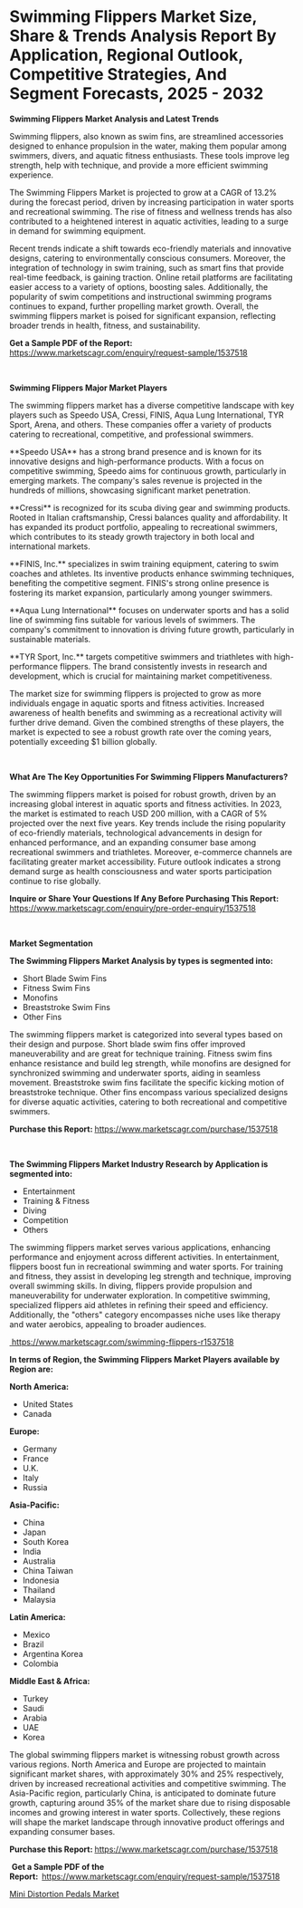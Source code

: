<p><h1>Swimming Flippers Market Size, Share & Trends Analysis Report By Application, Regional Outlook, Competitive Strategies, And Segment Forecasts, 2025 - 2032</h1></p><p><strong>Swimming Flippers Market Analysis and Latest Trends</strong></p>
<p><p>Swimming flippers, also known as swim fins, are streamlined accessories designed to enhance propulsion in the water, making them popular among swimmers, divers, and aquatic fitness enthusiasts. These tools improve leg strength, help with technique, and provide a more efficient swimming experience.</p><p>The Swimming Flippers Market is projected to grow at a CAGR of 13.2% during the forecast period, driven by increasing participation in water sports and recreational swimming. The rise of fitness and wellness trends has also contributed to a heightened interest in aquatic activities, leading to a surge in demand for swimming equipment.</p><p>Recent trends indicate a shift towards eco-friendly materials and innovative designs, catering to environmentally conscious consumers. Moreover, the integration of technology in swim training, such as smart fins that provide real-time feedback, is gaining traction. Online retail platforms are facilitating easier access to a variety of options, boosting sales. Additionally, the popularity of swim competitions and instructional swimming programs continues to expand, further propelling market growth. Overall, the swimming flippers market is poised for significant expansion, reflecting broader trends in health, fitness, and sustainability.</p></p>
<p><strong>Get a Sample PDF of the Report:&nbsp;</strong> <a href="https://www.marketscagr.com/enquiry/request-sample/1537518?utm_campaign=2126&utm_medium=2&utm_source=Github&utm_content=ia&utm_term=08022025&utm_id=swimming-flippers">https://www.marketscagr.com/enquiry/request-sample/1537518</a></p>
<p>&nbsp;</p>
<p><strong>Swimming Flippers Major Market Players</strong></p>
<p><p>The swimming flippers market has a diverse competitive landscape with key players such as Speedo USA, Cressi, FINIS, Aqua Lung International, TYR Sport, Arena, and others. These companies offer a variety of products catering to recreational, competitive, and professional swimmers.</p><p>**Speedo USA** has a strong brand presence and is known for its innovative designs and high-performance products. With a focus on competitive swimming, Speedo aims for continuous growth, particularly in emerging markets. The company's sales revenue is projected in the hundreds of millions, showcasing significant market penetration.</p><p>**Cressi** is recognized for its scuba diving gear and swimming products. Rooted in Italian craftsmanship, Cressi balances quality and affordability. It has expanded its product portfolio, appealing to recreational swimmers, which contributes to its steady growth trajectory in both local and international markets.</p><p>**FINIS, Inc.** specializes in swim training equipment, catering to swim coaches and athletes. Its inventive products enhance swimming techniques, benefiting the competitive segment. FINIS's strong online presence is fostering its market expansion, particularly among younger swimmers.</p><p>**Aqua Lung International** focuses on underwater sports and has a solid line of swimming fins suitable for various levels of swimmers. The company's commitment to innovation is driving future growth, particularly in sustainable materials.</p><p>**TYR Sport, Inc.** targets competitive swimmers and triathletes with high-performance flippers. The brand consistently invests in research and development, which is crucial for maintaining market competitiveness.</p><p>The market size for swimming flippers is projected to grow as more individuals engage in aquatic sports and fitness activities. Increased awareness of health benefits and swimming as a recreational activity will further drive demand. Given the combined strengths of these players, the market is expected to see a robust growth rate over the coming years, potentially exceeding $1 billion globally.</p></p>
<p>&nbsp;</p>
<p><strong>What Are The Key Opportunities For Swimming Flippers Manufacturers?</strong></p>
<p><p>The swimming flippers market is poised for robust growth, driven by an increasing global interest in aquatic sports and fitness activities. In 2023, the market is estimated to reach USD 200 million, with a CAGR of 5% projected over the next five years. Key trends include the rising popularity of eco-friendly materials, technological advancements in design for enhanced performance, and an expanding consumer base among recreational swimmers and triathletes. Moreover, e-commerce channels are facilitating greater market accessibility. Future outlook indicates a strong demand surge as health consciousness and water sports participation continue to rise globally.</p></p>
<p><strong>Inquire or Share Your Questions If Any Before Purchasing This Report:</strong> <a href="https://www.marketscagr.com/enquiry/pre-order-enquiry/1537518?utm_campaign=2126&utm_medium=2&utm_source=Github&utm_content=ia&utm_term=08022025&utm_id=swimming-flippers">https://www.marketscagr.com/enquiry/pre-order-enquiry/1537518</a></p>
<p>&nbsp;</p>
<p><strong>Market Segmentation</strong></p>
<p><strong>The Swimming Flippers Market Analysis by types is segmented into:</strong></p>
<p><ul><li>Short Blade Swim Fins</li><li>Fitness Swim Fins</li><li>Monofins</li><li>Breaststroke Swim Fins</li><li>Other Fins</li></ul></p>
<p><p>The swimming flippers market is categorized into several types based on their design and purpose. Short blade swim fins offer improved maneuverability and are great for technique training. Fitness swim fins enhance resistance and build leg strength, while monofins are designed for synchronized swimming and underwater sports, aiding in seamless movement. Breaststroke swim fins facilitate the specific kicking motion of breaststroke technique. Other fins encompass various specialized designs for diverse aquatic activities, catering to both recreational and competitive swimmers.</p></p>
<p><strong>Purchase this Report:&nbsp;</strong><a href="https://www.marketscagr.com/purchase/1537518?utm_campaign=2126&utm_medium=2&utm_source=Github&utm_content=ia&utm_term=08022025&utm_id=swimming-flippers">https://www.marketscagr.com/purchase/1537518</a></p>
<p>&nbsp;</p>
<p><strong>The Swimming Flippers Market Industry Research by Application is segmented into:</strong></p>
<p><ul><li>Entertainment</li><li>Training & Fitness</li><li>Diving</li><li>Competition</li><li>Others</li></ul></p>
<p><p>The swimming flippers market serves various applications, enhancing performance and enjoyment across different activities. In entertainment, flippers boost fun in recreational swimming and water sports. For training and fitness, they assist in developing leg strength and technique, improving overall swimming skills. In diving, flippers provide propulsion and maneuverability for underwater exploration. In competitive swimming, specialized flippers aid athletes in refining their speed and efficiency. Additionally, the "others" category encompasses niche uses like therapy and water aerobics, appealing to broader audiences.</p></p>
<p><a href="https://www.marketscagr.com/swimming-flippers-r1537518?utm_campaign=2126&utm_medium=2&utm_source=Github&utm_content=ia&utm_term=08022025&utm_id=swimming-flippers">&nbsp;https://www.marketscagr.com/swimming-flippers-r1537518</a></p>
<p><strong>In terms of Region, the Swimming Flippers Market Players available by Region are:</strong></p>
<p>
    <p> <strong> North America: </strong>
        <ul>
            <li>United States</li>
            <li>Canada</li>
        </ul>
        </p> 
    <p> <strong> Europe: </strong>
        <ul>
            <li>Germany</li>
            <li>France</li>
            <li>U.K.</li>
            <li>Italy</li>
            <li>Russia</li>
        </ul>
        </p> 
    <p> <strong> Asia-Pacific: </strong>
        <ul>
            <li>China</li>
            <li>Japan</li>
            <li>South Korea</li>
            <li>India</li>
            <li>Australia</li>
            <li>China Taiwan</li>
            <li>Indonesia</li>
            <li>Thailand</li>
            <li>Malaysia</li>
        </ul>
        </p> 
    <p> <strong> Latin America: </strong>
        <ul>
            <li>Mexico</li>
            <li>Brazil</li>
            <li>Argentina Korea</li>
            <li>Colombia</li>
        </ul>
        </p> 
    <p> <strong> Middle East & Africa: </strong>
        <ul>
            <li>Turkey</li>
            <li>Saudi</li>
            <li>Arabia</li>
            <li>UAE</li>
            <li>Korea</li>
        </ul>
    </p>
    </p>
<p><p>The global swimming flippers market is witnessing robust growth across various regions. North America and Europe are projected to maintain significant market shares, with approximately 30% and 25% respectively, driven by increased recreational activities and competitive swimming. The Asia-Pacific region, particularly China, is anticipated to dominate future growth, capturing around 35% of the market share due to rising disposable incomes and growing interest in water sports. Collectively, these regions will shape the market landscape through innovative product offerings and expanding consumer bases.</p></p>
<p><strong>Purchase this Report: </strong><a href="https://www.marketscagr.com/purchase/1537518?utm_campaign=2126&utm_medium=2&utm_source=Github&utm_content=ia&utm_term=08022025&utm_id=swimming-flippers">https://www.marketscagr.com/purchase/1537518</a></p>
<p>&nbsp;<strong>Get a Sample PDF of the Report:&nbsp;&nbsp;</strong><a href="https://www.marketscagr.com/enquiry/request-sample/1537518?utm_campaign=2126&utm_medium=2&utm_source=Github&utm_content=ia&utm_term=08022025&utm_id=swimming-flippers">https://www.marketscagr.com/enquiry/request-sample/1537518</a></p>
<p><strong></strong></p>
<p><p><a href="https://github.com/gukenneth26571/Market-Research-Report-List-1/blob/main/mini-distortion-pedals-market.md?utm_campaign=2126&utm_medium=2&utm_source=Github&utm_content=ia&utm_term=08022025&utm_id=swimming-flippers">Mini Distortion Pedals Market</a></p></p>